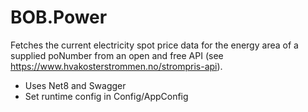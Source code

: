 # BOB.Power

Fetches the current electricity spot price data for the energy area of a supplied poNumber 
from an open and free API (see https://www.hvakosterstrommen.no/strompris-api).

* Uses Net8 and Swagger
* Set runtime config in Config/AppConfig


